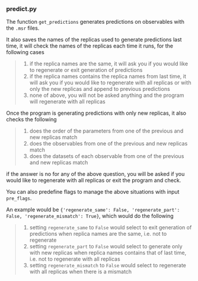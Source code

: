 ### predict.py

The function `get_predictions` generates predictions on observables with the `.msr` files.

It also saves the names of the replicas used to generate predictions last time, it will check the names of the replicas each time it runs, for the following cases

> 1. if the replica names are the same, it will ask you if you would like to regenerate or exit generation of predictions
> 2. if the replica names contains the replica names from last time, it will ask you if you would like to regenerate with all replicas or with only the new replicas and append to previous predictions
> 3. none of above, you will not be asked anything and the program will regenerate with all replicas

Once the program is generating predictions with only new replicas, it also checks the following

> 1. does the order of the parameters from one of the previous and new replicas match
> 2. does the observables from one of the previous and new replicas match
> 3. does the datasets of each observable from one of the previous and new replicas match

if the answer is no for any of the above question, you will be asked if you would like to regenerate with all replicas or exit the program and check.

You can also predefine flags to manage the above situations with input `pre_flags`.

An example would be `{'regenerate_same': False, 'regenerate_part': False, 'regenerate_mismatch': True}`, which would do the following
> 1. setting `regenerate_same` to `False` would select to exit generation of predictions when replica names are the same, i.e. not to regenerate
> 2. setting `regenerate_part` to `False` would select to generate only with new replicas when replica names contains that of last time, i.e. not to regenerate with all replicas
> 3. setting `regenerate_mismatch` to `False` would select to regenerate with all replicas when there is a mismatch
